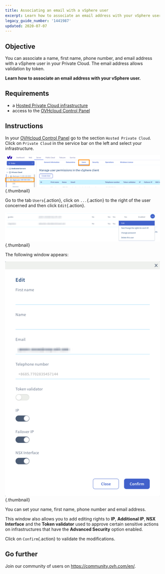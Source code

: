 ```yaml
---
title: Associating an email with a vSphere user
excerpt: Learn how to associate an email address with your vSphere user
legacy_guide_number: '1441987'
updated: 2020-07-07
---
```



## Objective

You can associate a name, first name, phone number, and email address with a vSphere user in your Private Cloud. The email address allows validation by token.

**Learn how to associate an email address with your vSphere user.**

## Requirements

- a [Hosted Private Cloud infrastructure](https://www.ovhcloud.com/en-sg/enterprise/products/hosted-private-cloud/)
- access to the [OVHcloud Control Panel](https://ca.ovh.com/auth/?action=gotomanager&from=https://www.ovh.com/sg/&ovhSubsidiary=sg)

## Instructions

In your [OVHcloud Control Panel](https://ca.ovh.com/auth/?action=gotomanager&from=https://www.ovh.com/sg/&ovhSubsidiary=sg) go to the section `Hosted Private Cloud`. Click on `Private Cloud` in the service bar on the left and select your infrastructure.

![user vsphere](images/addMailOnUser01.png){.thumbnail}

Go to the tab `Users`{.action}, click on `...`{.action} to the right of the user concerned and then click `Edit`{.action}.

![user vsphere](images/addMailOnUser02.png){.thumbnail}

The following window appears:

![user vsphere](images/addMailOnUser03.png){.thumbnail}

You can set your name, first name, phone number and email address.

This window also allows you to add editing rights to **IP**, **Additional IP**, **NSX Interface** and the **Token validator** used to approve certain sensitive actions on infrastructures that have the **Advanced Security** option enabled.

Click on `Confirm`{.action} to validate the modifications.

## Go further

Join our community of users on <https://community.ovh.com/en/>.
